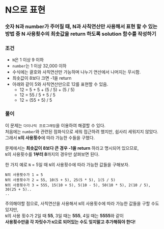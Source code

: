 # N으로 표현
### 숫자 N과 number가 주어질 때, N과 사칙연산만 사용해서 표현 할 수 있는 방법 중 N 사용횟수의 최솟값을 return 하도록 solution 함수를 작성하기
### 조건
- `N`은 1 이상 9 이하
- `number`는 1 이상 32,000 이하
- 수식에는 괄호와 사칙연산만 가능하며 나누기 연산에서 나머지는 무시함.
- 최솟값이 8보다 크면 -1을 return
- 아래와 같이 5와 사칙연산만으로 12를 표현할 수 있음.
    - 12 = 5 + 5 + (5 / 5) + (5 / 5)
    - 12 = 55 / 5 + 5 / 5
    - 12 = (55 + 5) / 5
### 풀이
이 문제는 `다이나믹 프로그래밍`을 이용하여 해결할 수 있다.  
처음에는 `number`와 관련된 점화식으로 세워 접근하려 했지만, 쉽사리 세워지지 않았다.  
그래서 **`N`의 사용횟수**에 따라 가능한 수들을 구했다.  

문제에서는 **최솟값이 8보다 큰 경우 -1을 return** 하라고 명시되어 있으므로,  
`N`의 사용횟수를 **1부터 8**까지의 경우만 살펴보면 된다.  

한 가지 예로 `N` = 5일 때 `N`의 사용횟수에 따라 가능한 값들을 구해보자.  
```
N의 사용횟수가 1 = 5
N의 사용횟수가 2 = 55, 10(5 + 5), 25(5 * 5), 1(5 / 5)
N의 사용횟수가 3 = 555, 15(10 + 5), 5(10 - 5), 50(10 * 5), 2(10 / 5), 30(25 + 5)..
..
```
주의해야할 점으로, 사칙연산을 사용해서 `N`의 사용횟수에 따라 가능한 값들을 구할 수도 있지만,   
`N`의 사용 횟수가 2일 때 **55**, 3일 때는 **555**, 4일 때는 **5555**와 같이  
**사용횟수만큼 각 자릿수가 `N`으로 되어있는 수도 잊지말고 추가해줘야 한다!**